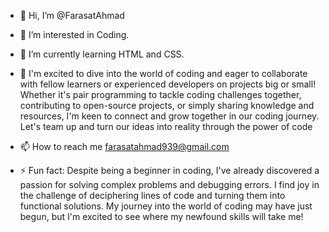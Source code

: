 - 👋 Hi, I’m @FarasatAhmad
  
- 👀 I’m interested in Coding.
  
- 🌱 I’m currently learning HTML and CSS.
  
-  💞️ I'm excited to dive into the world of coding and eager to collaborate with
  fellow learners or experienced developers on projects big or small! Whether
  it's pair programming to tackle coding challenges together, contributing to
  open-source projects, or simply sharing knowledge and resources, I'm keen to
  connect and grow together in our coding journey. Let's team up and turn our
  ideas into reality through the power of code

- 📫 How to reach me farasatahmad939@gmail.com
  
- ⚡ Fun fact: Despite being a beginner in coding, I've already discovered a passion for
    solving complex problems and debugging errors. I find joy in the challenge
    of deciphering lines of code and turning them into functional solutions. My
    journey into the world of coding may have just begun, but I'm excited to see
    where my newfound skills will take me!

<!---
FarasatAhmad/FarasatAhmad is a ✨ special ✨ repository because its `README.md` (this file) appears on your GitHub profile.
You can click the Preview link to take a look at your changes.
--->
